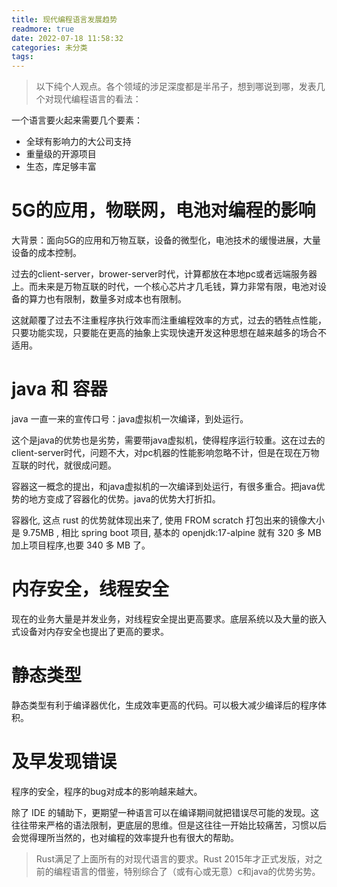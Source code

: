 ```yaml
---
title: 现代编程语言发展趋势
readmore: true
date: 2022-07-18 11:58:32
categories: 未分类
tags:
---
```


> 以下纯个人观点。各个领域的涉足深度都是半吊子，想到哪说到哪，发表几个对现代编程语言的看法：

一个语言要火起来需要几个要素：
* 全球有影响力的大公司支持
* 重量级的开源项目
* 生态，库足够丰富

# 5G的应用，物联网，电池对编程的影响

大背景：面向5G的应用和万物互联，设备的微型化，电池技术的缓慢进展，大量设备的成本控制。

过去的client-server，brower-server时代，计算都放在本地pc或者远端服务器上。而未来是万物互联的时代，一个核心芯片才几毛钱，算力非常有限，电池对设备的算力也有限制，数量多对成本也有限制。

这就颠覆了过去不注重程序执行效率而注重编程效率的方式，过去的牺牲点性能，只要功能实现，只要能在更高的抽象上实现快速开发这种思想在越来越多的场合不适用。

# java 和 容器

java 一直一来的宣传口号：java虚拟机一次编译，到处运行。

这个是java的优势也是劣势，需要带java虚拟机，使得程序运行较重。这在过去的client-server时代，问题不大，对pc机器的性能影响忽略不计，但是在现在万物互联的时代，就很成问题。

容器这一概念的提出，和java虚拟机的一次编译到处运行，有很多重合。把java优势的地方变成了容器化的优势。java的优势大打折扣。

容器化, 这点 rust 的优势就体现出来了, 使用 FROM scratch 打包出来的镜像大小是 9.75MB , 相比 spring boot 项目, 基本的 openjdk:17-alpine 就有 320 多 MB 加上项目程序,也要 340 多 MB 了。

# 内存安全，线程安全

现在的业务大量是并发业务，对线程安全提出更高要求。底层系统以及大量的嵌入式设备对内存安全也提出了更高的要求。

# 静态类型

静态类型有利于编译器优化，生成效率更高的代码。可以极大减少编译后的程序体积。

# 及早发现错误

程序的安全，程序的bug对成本的影响越来越大。

除了 IDE 的辅助下，更期望一种语言可以在编译期间就把错误尽可能的发现。这往往带来严格的语法限制，更底层的思维。但是这往往一开始比较痛苦，习惯以后会觉得理所当然的，也对编程的效率提升也有很大的帮助。

> Rust满足了上面所有的对现代语言的要求。Rust 2015年才正式发版，对之前的编程语言的借鉴，特别综合了（或有心或无意）c和java的优势劣势。